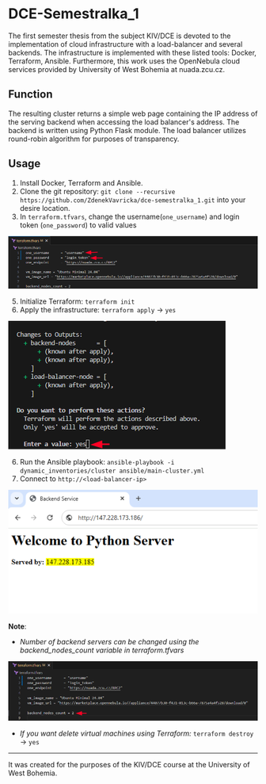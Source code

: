 # DCE-Semestralka_1
The first semester thesis from the subject KIV/DCE is devoted to the implementation of cloud infrastructure with a load-balancer and several backends. The infrastructure is implemented with these listed tools: Docker, Terraform, Ansible. Furthermore, this work uses the OpenNebula cloud services provided by University of West Bohemia at nuada.zcu.cz.

## Function
The resulting cluster returns a simple web page containing the IP address of the serving backend when accessing the load balancer's address. The backend is written using Python Flask module. The load balancer utilizes round-robin algorithm for purposes of transparency.

## Usage
1. Install Docker, Terraform and Ansible.
2. Clone the git repository: `git clone --recursive https://github.com/ZdenekVavricka/dce-semestralka_1.git` into your desire location.
3. In `terraform.tfvars`, change the username(`one_username`) and login token (`one_password`) to valid values

<p align="left">
  <img src="images/terraform-tfvars-1.png" alt="Change username and login token">
</p>
   
5. Initialize Terraform: `terraform init`
6. Apply the infrastructure: `terraform apply` -> `yes`

<p align="left">
  <img src="images/terrafrom-apply.png" alt="terraform-apply">
</p>
  
6. Run the Ansible playbook: `ansible-playbook -i dynamic_inventories/cluster ansible/main-cluster.yml`
7. Connect to `http://<load-balancer-ip>`

<p align="left">
  <img src="images/backend.png" alt="Backend-server">
</p>

**Note**: 
- *Number of backend servers can be changed using the backend_nodes_count variable in terraform.tfvars*
  
<p align="left">
  <img src="images/terraform-tfvars-2.png" alt="Edit number of backend servers">
</p>

- *If you want delete virtual machines using Terraform:* `terraform destroy` -> `yes`


---

It was created for the purposes of the KIV/DCE course at the University of West Bohemia. 
